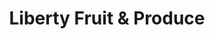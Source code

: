 ---
title: "Liberty Fruit & Produce"
url: /richmond-hill/liberty-fruit-and-produce/
shop: greengrocer
---